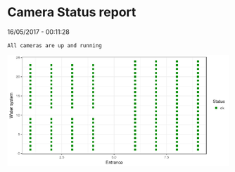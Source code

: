 Camera Status report
================
16/05/2017 - 00:11:28

    All cameras are up and running

![](camreport_files/figure-markdown_github/unnamed-chunk-2-1.png)

